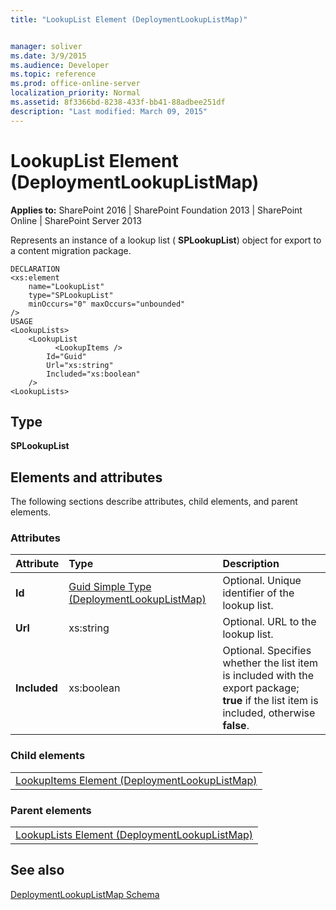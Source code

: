 ```yaml
---
title: "LookupList Element (DeploymentLookupListMap)"


manager: soliver
ms.date: 3/9/2015
ms.audience: Developer
ms.topic: reference
ms.prod: office-online-server
localization_priority: Normal
ms.assetid: 8f3366bd-8238-433f-bb41-88adbee251df
description: "Last modified: March 09, 2015"
---
```


# LookupList Element (DeploymentLookupListMap)

 
  
 **Applies to:** SharePoint 2016 | SharePoint Foundation 2013 | SharePoint Online | SharePoint Server 2013
  
Represents an instance of a lookup list ( **SPLookupList**) object for export to a content migration package.
  
```
DECLARATION
<xs:element 
    name="LookupList" 
    type="SPLookupList" 
    minOccurs="0" maxOccurs="unbounded" 
/>
USAGE
<LookupLists>
    <LookupList
          <LookupItems />
        Id="Guid"
        Url="xs:string"
        Included="xs:boolean"
    />
<LookupLists>

```

## Type

 **SPLookupList**
  
## Elements and attributes

The following sections describe attributes, child elements, and parent elements.

### Attributes

|**Attribute**|**Type**|**Description**|
|:-----|:-----|:-----|
|**Id** <br/> |[Guid Simple Type (DeploymentLookupListMap)](guid-simple-type-deploymentlookuplistmap.md) <br/> |Optional. Unique identifier of the lookup list.  <br/> |
|**Url** <br/> |xs:string  <br/> |Optional. URL to the lookup list.  <br/> |
|**Included** <br/> |xs:boolean  <br/> |Optional. Specifies whether the list item is included with the export package; **true** if the list item is included, otherwise **false**.  <br/> |
   
### Child elements

||
|:-----|
|[LookupItems Element (DeploymentLookupListMap)](lookupitems-element-deploymentlookuplistmap.md)|
   
### Parent elements

||
|:-----|
|[LookupLists Element (DeploymentLookupListMap)](lookuplists-element-deploymentlookuplistmap.md)|
   
## See also



[DeploymentLookupListMap Schema](deploymentlookuplistmap-schema.md)

